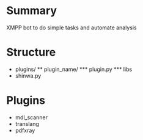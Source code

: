 Summary
=======
XMPP bot to do simple tasks and automate analysis

Structure
=========
* plugins/
** plugin_name/
*** plugin.py
*** libs
* shinwa.py

Plugins
=======
* mdl_scanner
* translang
* pdfxray
